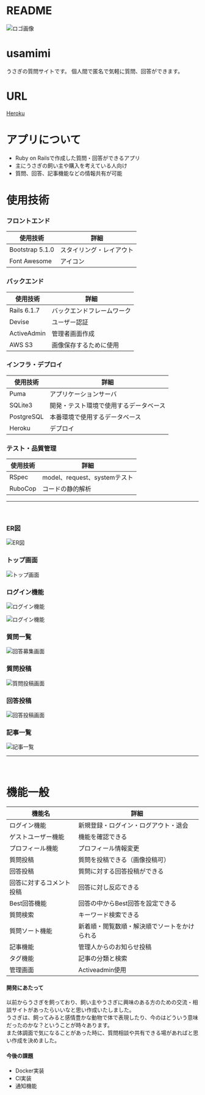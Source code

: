 # **README**
  
![ロゴ画像](./RM_logo.jpg)
  
# **usamimi**
うさぎの質問サイトです。
個人間で匿名で気軽に質問、回答ができます。
   
# **URL**
[Heroku](https://usamimi.herokuapp.com/)
  
  
  
# **アプリについて**
- Ruby on Railsで作成した質問・回答ができるアプリ
- 主にうさぎの飼い主や購入を考えている人向け
- 質問、回答、記事機能などの情報共有が可能
  
  
# **使用技術**
### **フロントエンド**
| **使用技術** | **詳細** |
----|----
| Bootstrap 5.1.0 | スタイリング・レイアウト |
| Font Awesome | アイコン |
  
### **バックエンド**
| **使用技術** | **詳細** |
----|----
| Rails 6.1.7 |  バックエンドフレームワーク |
| Devise | ユーザー認証 |
| ActiveAdmin | 管理者画面作成 |
| AWS S3 | 画像保存するために使用 |
  
### **インフラ・デプロイ**
| **使用技術** | **詳細** |
----|----
| Puma | アプリケーションサーバ |
| SQLite3 | 開発・テスト環境で使用するデータベース |
| PostgreSQL | 本番環境で使用するデータベース |
| Heroku | デプロイ |
  
### **テスト・品質管理**
| **使用技術** | **詳細** |
----|----
| RSpec | model、request、systemテスト |
| RuboCop | コードの静的解析 |
  
***
　　 
### **ER図**
![ER図](./RM_er.png)
  
### **トップ画面**
![トップ画面](./RM_top.png)
  
### **ログイン機能**
![ログイン機能](./RM_signup.jpg)
  
![ログイン機能](./RM_signin.jpg)
  
### **質問一覧**
![回答募集画面](./RM_answers.jpg)
  
### **質問投稿**
![質問投稿画面](./RM_questions_new.jpg)
  
### **回答投稿**
![回答投稿画面](./RM_answers2.jpg)
  
### **記事一覧**
![記事一覧](./RM_articles.jpg)
　　 
***
　　 
# **機能一般**
| 機能名 | 詳細 |
----|----
| ログイン機能 | 新規登録・ログイン・ログアウト・退会 |
| ゲストユーザー機能 | 機能を確認できる |
| プロフィール機能 | プロフィール情報変更 |
| 質問投稿 | 質問を投稿できる（画像投稿可） |
| 回答投稿 | 質問に対する回答投稿ができる |
| 回答に対するコメント投稿 | 回答に対し反応できる |
| Best回答機能 | 回答の中からBest回答を設定できる　 |
| 質問検索 | キーワード検索できる |
| 質問ソート機能 | 新着順・閲覧数順・解決順でソートをかけられる |
| 記事機能 | 管理人からのお知らせ投稿 |
| タグ機能 | 記事の分類と検索 |
| 管理画面 | Activeadmin使用 |
  
  
  
#### **開発にあたって**  
以前からうさぎを飼っており、飼い主やうさぎに興味のある方のための交流・相談サイトがあったらいいなと思い作成いたしました。  
うさぎは、飼ってみると感情豊かな動物で体で表現したり、今のはどういう意味だったのかな？ということが時々あります。  
また体調面で気になることがあった時に、質問相談や共有できる場があればと思い作成を決めました。
  
#### **今後の課題**  
- Docker実装
- CI実装
- 通知機能
  
